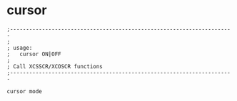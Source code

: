 # cursor
    
    ;----------------------------------------------------------------------
	;
	; usage:
	;	cursor ON|OFF
	;
	; Call XCSSCR/XCOSCR functions
	;----------------------------------------------------------------------
	
    cursor mode